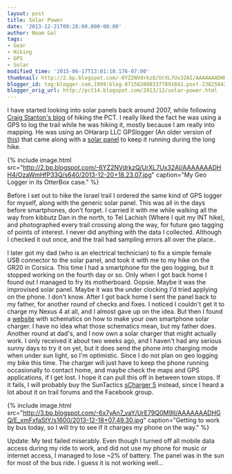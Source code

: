 ```yaml
---
layout: post
title: Solar Power
date: '2013-12-21T09:28:00.000-08:00'
author: Noam Gal
tags:
- Gear
- Hiking
- GPS
- Solar
modified_time: '2015-06-17T13:01:10.176-07:00'
thumbnail: http://2.bp.blogspot.com/-6YZ2NVdrkzQ/UrXL7Ux32AI/AAAAAAADHH4/OzaWmHfP33Q/s72-c/2013-12-20+18.23.07.jpg
blogger_id: tag:blogger.com,1999:blog-8715620883377891841.post-2382584206237204821
blogger_orig_url: http://pct14.blogspot.com/2013/12/solar-power.html
---
```


I have started looking into solar panels back around 2007, while following [Craig Stanton's blog](http://pct2007.org/) of hiking the PCT. I really liked the fact he was using a GPS to log the trail while he was hiking it, mostly because I am really into mapping. He was using an OHararp LLC GPSlogger (An older version of [this](http://ohararp.com/product/imu-logger/)) that came along with a [solar panel](https://www.sparkfun.com/products/7840) to keep it running during the long hike.

{% include image.html src="http://2.bp.blogspot.com/-6YZ2NVdrkzQ/UrXL7Ux32AI/AAAAAAADHH4/OzaWmHfP33Q/s640/2013-12-20+18.23.07.jpg" caption="My Geo Logger in its OtterBox case." %}

Before I set out to hike the Israel trail I ordered the same kind of GPS logger for myself, along with the generic solar panel. This was all in the days before smartphones, don't forget. I carried it with me while walking all the way from kibbutz Dan in the north, to Tel Lachish (Where I quit my INT hike), and photographed every trail crossing along the way, for future geo tagging of points of interest. I never did anything with the data I collected. Although I checked it out once, and the trail had sampling errors all over the place..

I later got my dad (who is an electrical technician) to fix a simple female USB connector to the solar panel, and took it with me to my hike on the GR20 in Corsica. This time I had a smartphone for the geo logging, but it stopped working on the fourth day or so. Only when I got back home I found out I managed to fry its motherboard. Oopsie. Maybe it was the improvised solar panel. Maybe it was the under clocking I'd tried applying on the phone. I don't know. After I got back home I sent the panel back to my father, for another round of checks and fixes. I noticed I couldn't get it to charge my Nexus 4 at all, and I almost gave up on the idea. But then I found a [website](http://www.instructables.com/id/How-to-get-your-iPod-to-charge-with-your-homemade-/) with schematics on how to make your own smartphone solar charger. I have no idea what those schematics mean, but my father does. Another round at dad's, and I now own a solar charger that might actually work. I only received it about two weeks ago, and I haven't had any serious sunny days to try it on yet, but it does send the phone into charging mode when under sun light, so I'm optimistic. Since I do not plan on geo logging my bike this time. The charger will just have to keep the phone running occasionally to contact home, and maybe check the maps and GPS applications, if I get lost. I hope it can pull this off in between town stops. If it fails, I will probably buy the SunTactics [sCharger 5](http://www.suntactics.com/product/usb-scharger-5/) instead, since I heard a lot about it on trail forums and the Facebook group.

{% include image.html src="http://3.bp.blogspot.com/-6x7yAn7_vaY/UrE79Q0M9lI/AAAAAAADHGQ/E_xmFxfaStY/s1600/2013-12-18+07.49.30.jpg" caption="Getting to work by bus today, so I will try to see if it charges my phone on the way." %}

Update: My test failed miserably. Even though I turned off all mobile data access during my ride to work, and did not use my phone for music or internet access, I managed to lose ~2% of battery. The panel was in the sun for most of the bus ride. I guess it is not working well...
